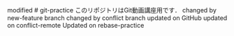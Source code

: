 modified # git-practice
このリポジトリはGit動画講座用です．
changed by new-feature branch 
changed by conflict branch
updated on GitHub
updated on conflict-remote
Updated on rebase-practice
